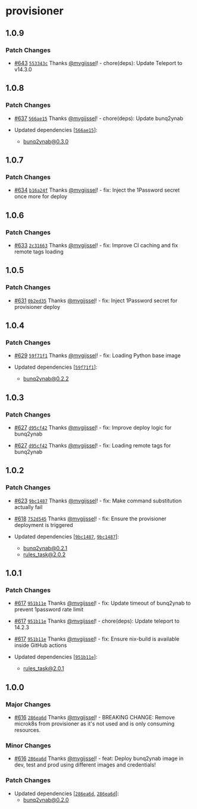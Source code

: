 # provisioner

## 1.0.9

### Patch Changes

- [#643](https://github.com/vgijssel/setup/pull/643) [`553343c`](https://github.com/vgijssel/setup/commit/553343c4b9e0caf8391dfc4adb09b9138a8944eb) Thanks [@mvgijssel](https://github.com/mvgijssel)! - chore(deps): Update Teleport to v14.3.0

## 1.0.8

### Patch Changes

- [#637](https://github.com/vgijssel/setup/pull/637) [`566ae15`](https://github.com/vgijssel/setup/commit/566ae157f823745149b9133fd7b03cba15d71f2e) Thanks [@mvgijssel](https://github.com/mvgijssel)! - chore(deps): Update bunq2ynab

- Updated dependencies [[`566ae15`](https://github.com/vgijssel/setup/commit/566ae157f823745149b9133fd7b03cba15d71f2e)]:
  - bunq2ynab@0.3.0

## 1.0.7

### Patch Changes

- [#634](https://github.com/vgijssel/setup/pull/634) [`b16a24f`](https://github.com/vgijssel/setup/commit/b16a24f0ef0d6a1ab8f4a3dc62777f658ee252fd) Thanks [@mvgijssel](https://github.com/mvgijssel)! - fix: Inject the 1Password secret once more for deploy

## 1.0.6

### Patch Changes

- [#633](https://github.com/vgijssel/setup/pull/633) [`2c31663`](https://github.com/vgijssel/setup/commit/2c316635521d4928ad7a1d2dd4fbb5874ff4516f) Thanks [@mvgijssel](https://github.com/mvgijssel)! - fix: Improve CI caching and fix remote tags loading

## 1.0.5

### Patch Changes

- [#631](https://github.com/vgijssel/setup/pull/631) [`0b2ed35`](https://github.com/vgijssel/setup/commit/0b2ed3550c7a355ee59f52f72ca8f20874793d64) Thanks [@mvgijssel](https://github.com/mvgijssel)! - fix: Inject 1Password secret for provisioner deploy

## 1.0.4

### Patch Changes

- [#629](https://github.com/vgijssel/setup/pull/629) [`59f71f1`](https://github.com/vgijssel/setup/commit/59f71f1b20d4e49ef38518b1eb65406ea4d12d41) Thanks [@mvgijssel](https://github.com/mvgijssel)! - fix: Loading Python base image

- Updated dependencies [[`59f71f1`](https://github.com/vgijssel/setup/commit/59f71f1b20d4e49ef38518b1eb65406ea4d12d41)]:
  - bunq2ynab@0.2.2

## 1.0.3

### Patch Changes

- [#627](https://github.com/vgijssel/setup/pull/627) [`d95cf42`](https://github.com/vgijssel/setup/commit/d95cf42b7ba28854a6a8a134d07c078c673e9b24) Thanks [@mvgijssel](https://github.com/mvgijssel)! - fix: Improve deploy logic for bunq2ynab

- [#627](https://github.com/vgijssel/setup/pull/627) [`d95cf42`](https://github.com/vgijssel/setup/commit/d95cf42b7ba28854a6a8a134d07c078c673e9b24) Thanks [@mvgijssel](https://github.com/mvgijssel)! - fix: Loading remote tags for bunq2ynab

## 1.0.2

### Patch Changes

- [#623](https://github.com/vgijssel/setup/pull/623) [`9bc1487`](https://github.com/vgijssel/setup/commit/9bc1487bee5d8e5d3d070f974ef695ac7407ffd7) Thanks [@mvgijssel](https://github.com/mvgijssel)! - fix: Make command substitution actually fail

- [#618](https://github.com/vgijssel/setup/pull/618) [`752d545`](https://github.com/vgijssel/setup/commit/752d545659cc6b1251fe228cbc08b9177eddde09) Thanks [@mvgijssel](https://github.com/mvgijssel)! - fix: Ensure the provisioner deployment is triggered

- Updated dependencies [[`9bc1487`](https://github.com/vgijssel/setup/commit/9bc1487bee5d8e5d3d070f974ef695ac7407ffd7), [`9bc1487`](https://github.com/vgijssel/setup/commit/9bc1487bee5d8e5d3d070f974ef695ac7407ffd7)]:
  - bunq2ynab@0.2.1
  - rules_task@2.0.2

## 1.0.1

### Patch Changes

- [#617](https://github.com/vgijssel/setup/pull/617) [`951b11e`](https://github.com/vgijssel/setup/commit/951b11ef1110cbb6696e4cb8c9d4d738dba0a64a) Thanks [@mvgijssel](https://github.com/mvgijssel)! - fix: Update timeout of bunq2ynab to prevent 1password rate limit

- [#617](https://github.com/vgijssel/setup/pull/617) [`951b11e`](https://github.com/vgijssel/setup/commit/951b11ef1110cbb6696e4cb8c9d4d738dba0a64a) Thanks [@mvgijssel](https://github.com/mvgijssel)! - chore(deps): Update teleport to 14.2.3

- [#617](https://github.com/vgijssel/setup/pull/617) [`951b11e`](https://github.com/vgijssel/setup/commit/951b11ef1110cbb6696e4cb8c9d4d738dba0a64a) Thanks [@mvgijssel](https://github.com/mvgijssel)! - fix: Ensure nix-build is available inside GitHub actions

- Updated dependencies [[`951b11e`](https://github.com/vgijssel/setup/commit/951b11ef1110cbb6696e4cb8c9d4d738dba0a64a)]:
  - rules_task@2.0.1

## 1.0.0

### Major Changes

- [#616](https://github.com/vgijssel/setup/pull/616) [`286ea6d`](https://github.com/vgijssel/setup/commit/286ea6d51987fe66961fd06a5d7c30d51063ebcb) Thanks [@mvgijssel](https://github.com/mvgijssel)! - BREAKING CHANGE: Remove microk8s from provisioner as it's not used and is only consuming resources.

### Minor Changes

- [#616](https://github.com/vgijssel/setup/pull/616) [`286ea6d`](https://github.com/vgijssel/setup/commit/286ea6d51987fe66961fd06a5d7c30d51063ebcb) Thanks [@mvgijssel](https://github.com/mvgijssel)! - feat: Deploy bunq2ynab image in dev, test and prod using different images and credentials!

### Patch Changes

- Updated dependencies [[`286ea6d`](https://github.com/vgijssel/setup/commit/286ea6d51987fe66961fd06a5d7c30d51063ebcb), [`286ea6d`](https://github.com/vgijssel/setup/commit/286ea6d51987fe66961fd06a5d7c30d51063ebcb)]:
  - bunq2ynab@0.2.0
